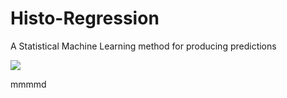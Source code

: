# Histo-Regression
A Statistical Machine Learning method for producing predictions

<img src="https://render.githubusercontent.com/render/math?math=Y=\begin{cases}T_{Y\in C_{1}}(Y)&X\in C_{1}\\T_{Y\in C_{2}}(Y)&X\in C_{2}\\...&...\\T_{Y\in C_{i}}(Y)&X\in C_{i}\\...&...\\T_{Y\in C_{k}}(Y)&X\in C_{k}\end{cases}">


mmmmd
